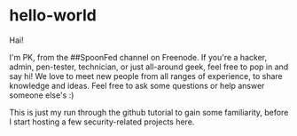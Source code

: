 # hello-world

Hai!

I'm PK, from the ##SpoonFed channel on Freenode.  If you're a hacker, admin, pen-tester, 
technician, or just all-around geek, feel free to pop in and say hi!  We love to meet
new people from all ranges of experience, to share knowledge and ideas.  Feel free to 
ask some questions or help answer someone else's :)

This is just my run through the github tutorial to gain some familiarity, before I start 
hosting a few security-related projects here.
